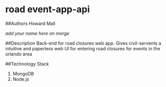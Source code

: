 # road event-app-api

##Authors
  Howard Mall
  
  *add your name here on merge*
  
##Description
  Back-end for road closures web app. Gives civil-servents a intuitive and paperless web UI for entering road closures for events in the orlando area

##Technology Stack
  1. MongoDB
  2. Node.js
